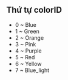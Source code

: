 ## Thứ tự colorID
- 0 ~ Blue
- 1 ~ Green
- 2 ~ Orange
- 3 ~ Pink
- 4 ~ Purple
- 5 ~ Red
- 6 ~ Yellow
- 7 ~ Blue_light